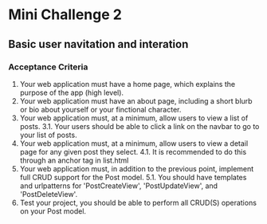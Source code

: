 # Mini Challenge 2

## Basic user navitation and interation

### Acceptance Criteria
1. Your web application must have a home page, which explains the purpose of the app (high level).
2. Your web application must have an about page, including a short blurb or bio about yourself or your finctional character.
3. Your web application must, at a minimum, allow users to view a list of posts.
3.1. Your users should be able to click a link on the navbar to go to your list of posts.
4. Your web application must, at a minimum, allow users to view a detail page for any given post they select.
4.1. It is recommended to do this through an anchor tag in list.html
5. Your web application must, in addition to the previous point, implement full CRUD support for the Post model.
5.1. You should have templates and urlpatterns for 'PostCreateView', 'PostUpdateView', and 'PostDeleteView'.
6. Test your project, you should be able to perform all CRUD(S) operations on your Post model.

